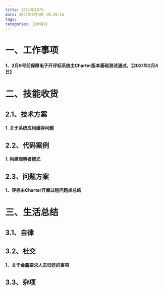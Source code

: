 ```yaml
---
title: 2021年2月刊
date: 2021年2月4日 10:39:14
tags:
categories: 日常月刊
---
```


# 一、工作事项
#### 1、2月9号前保障电子开评标系统主Charter版本基础测试通过。【2021年2月4日】

<!--more-->

# 二、技能收货

## 2.1、技术方案
#### 1. 关于系统应用缓存问题


## 2.2、代码案例
#### 1. 构建观察者模式


## 2.3、问题方案
#### 1、评标主Charter开展过程问题点总结


# 三、生活总结

## 3.1、自律

## 3.2、社交
#### 1、关于金鑫要求人员归还的事项


## 3.3、杂项
